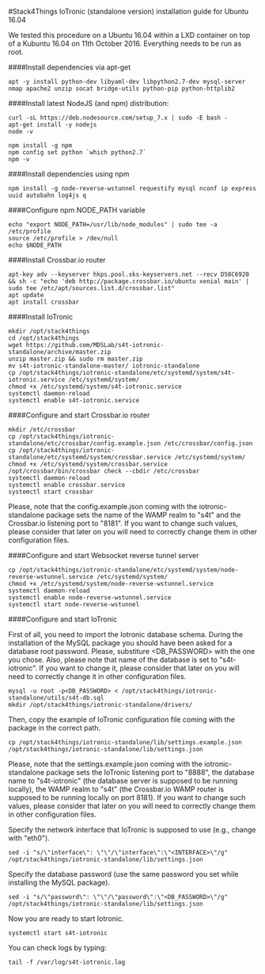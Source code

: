 #Stack4Things IoTronic (standalone version) installation guide for Ubuntu 16.04

We tested this procedure on a Ubuntu 16.04 within a LXD container on top of a Kubuntu 16.04 on 11th October 2016. Everything needs to be run as root.

####Install dependencies via apt-get

```
apt -y install python-dev libyaml-dev libpython2.7-dev mysql-server nmap apache2 unzip socat bridge-utils python-pip python-httplib2
```

####Install latest NodeJS (and npm) distribution:
```
curl -sL https://deb.nodesource.com/setup_7.x | sudo -E bash -
apt-get install -y nodejs
node -v

npm install -g npm
npm config set python `which python2.7`
npm -v
```

####Install dependencies using npm

```
npm install -g node-reverse-wstunnel requestify mysql nconf ip express uuid autobahn log4js q
```

####Configure npm NODE_PATH variable

```
echo "export NODE_PATH=/usr/lib/node_modules" | sudo tee -a /etc/profile
source /etc/profile > /dev/null
echo $NODE_PATH
```

####Install Crossbar.io router

```
apt-key adv --keyserver hkps.pool.sks-keyservers.net --recv D58C6920 && sh -c "echo 'deb http://package.crossbar.io/ubuntu xenial main' | sudo tee /etc/apt/sources.list.d/crossbar.list"
apt update
apt install crossbar
```

####Install IoTronic

```
mkdir /opt/stack4things
cd /opt/stack4things
wget https://github.com/MDSLab/s4t-iotronic-standalone/archive/master.zip
unzip master.zip && sudo rm master.zip
mv s4t-iotronic-standalone-master/ iotronic-standalone
cp /opt/stack4things/iotronic-standalone/etc/systemd/system/s4t-iotronic.service /etc/systemd/system/
chmod +x /etc/systemd/system/s4t-iotronic.service
systemctl daemon-reload
systemctl enable s4t-iotronic.service
```

####Configure and start Crossbar.io router

```
mkdir /etc/crossbar
cp /opt/stack4things/iotronic-standalone/etc/crossbar/config.example.json /etc/crossbar/config.json
cp /opt/stack4things/iotronic-standalone/etc/systemd/system/crossbar.service /etc/systemd/system/
chmod +x /etc/systemd/system/crossbar.service
/opt/crossbar/bin/crossbar check --cbdir /etc/crossbar
systemctl daemon-reload
systemctl enable crossbar.service
systemctl start crossbar
```
Please, note that the config.example.json coming with the iotronic-standalone package sets the name of the WAMP realm to "s4t" and the Crossbar.io listening port to "8181". If you want to change such values, please consider that later on you will need to correctly change them in other configuration files. 

####Configure and start Websocket reverse tunnel server

```
cp /opt/stack4things/iotronic-standalone/etc/systemd/system/node-reverse-wstunnel.service /etc/systemd/system/
chmod +x /etc/systemd/system/node-reverse-wstunnel.service
systemctl daemon-reload
systemctl enable node-reverse-wstunnel.service
systemctl start node-reverse-wstunnel
```

####Configure and start IoTronic

First of all, you need to import the Iotronic database schema. During the installation of the MySQL package you should have been asked for a database root password. Please, substiture <DB_PASSWORD> with the one you chose. Also, please note that name of the database is set to "s4t-iotronic". If you want to change it, please consider that later on you will need to correctly change it in other configuration files.

```
mysql -u root -p<DB_PASSWORD> < /opt/stack4things/iotronic-standalone/utils/s4t-db.sql
mkdir /opt/stack4things/iotronic-standalone/drivers/
```

Then, copy the example of IoTronic configuration file coming with the package in the correct path. 
```
cp /opt/stack4things/iotronic-standalone/lib/settings.example.json /opt/stack4things/iotronic-standalone/lib/settings.json
``` 
Please, note that the settings.example.json coming with the iotronic-standalone package sets the IoTronic listening port to "8888", the database name to "s4t-iotronic" (the database server is supposed to be running locally), the WAMP realm to "s4t" (the Crossbar.io WAMP router is supposed to be running locally on port 8181). If you want to change such values, please consider that later on you will need to correctly change them in other configuration files. 

Specify the network interface that IoTronic is supposed to use (e.g., change <INTERFACE> with "eth0").
```
sed -i "s/\"interface\": \"\"/\"interface\":\"<INTERFACE>\"/g" /opt/stack4things/iotronic-standalone/lib/settings.json
```

Specify the database password (use the same password you set while installing the MySQL package).
```
sed -i "s/\"password\": \"\"/\"password\":\"<DB_PASSWORD>\"/g" /opt/stack4things/iotronic-standalone/lib/settings.json
```

Now you are ready to start Iotronic.
```
systemctl start s4t-iotronic
```

You can check logs by typing:
```
tail -f /var/log/s4t-iotronic.log
```
